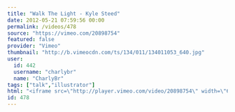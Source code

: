 ```yaml
---
title: "Walk The Light - Kyle Steed"
date: 2012-05-21 07:59:56 00:00
permalink: /videos/478
source: "https://vimeo.com/20898754"
featured: false
provider: "Vimeo"
thumbnail: "http://b.vimeocdn.com/ts/134/011/134011053_640.jpg"
user:
  id: 442
  username: "charlybr"
  name: "CharlyBr"
tags: ["talk","illustrator"]
html: "<iframe src=\"http://player.vimeo.com/video/20898754\" width=\"640\" height=\"360\" frameborder=\"0\" webkitallowfullscreen mozallowfullscreen allowfullscreen></iframe>"
id: 478
---
```


